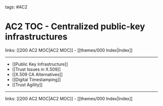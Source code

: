 tags: #AC2

# AC2 TOC - Centralized public-key infrastructures

links: [[200 AC2 MOC|AC2 MOC]] - [[themes/000 Index|Index]]

---

- [[Public Key Infrastructure]]
- [[Trust Issues in X.509]]
- [[X.509 CA Alternatives]]
- [[Digital Timestamping]]
- [[Trust Agility]]

---
links: [[200 AC2 MOC|AC2 MOC]] - [[themes/000 Index|Index]]